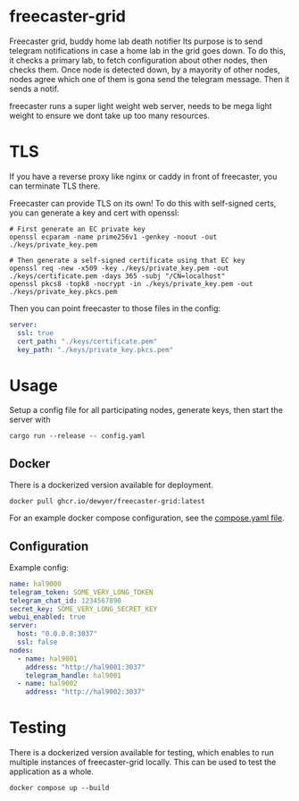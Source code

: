 # freecaster-grid
Freecaster grid, buddy home lab death notifier
Its purpose is to send telegram notifications in case a home lab in the grid goes down.
To do this, it checks a primary lab, to fetch configuration about other nodes, then checks them.
Once node is detected down, by a mayority of other nodes, nodes agree which one of them is gona send the telegram
message. Then it sends a notif.

freecaster runs a super light weight web server, needs to be mega light weight to ensure we dont take up too many resources.

# TLS

If you have a reverse proxy like nginx or caddy in front of freecaster, you can terminate TLS there.

Freecaster can provide TLS on its own!
To do this with self-signed certs, you can generate a key and cert with openssl:

```
# First generate an EC private key
openssl ecparam -name prime256v1 -genkey -noout -out ./keys/private_key.pem

# Then generate a self-signed certificate using that EC key
openssl req -new -x509 -key ./keys/private_key.pem -out ./keys/certificate.pem -days 365 -subj "/CN=localhost"
openssl pkcs8 -topk8 -nocrypt -in ./keys/private_key.pem -out ./keys/private_key.pkcs.pem
```

Then you can point freecaster to those files in the config:

```yaml
server:
  ssl: true
  cert_path: "./keys/certificate.pem"
  key_path: "./keys/private_key.pkcs.pem"
```

# Usage
Setup a config file for all participating nodes, generate keys, then start the server with
```
cargo run --release -- config.yaml
```

## Docker
There is a dockerized version available for deployment.
```
docker pull ghcr.io/dewyer/freecaster-grid:latest
```
For an example docker compose configuration, see the [compose.yaml file](examples/compose.yaml).

## Configuration
Example config:
```yaml
name: hal9000
telegram_token: SOME_VERY_LONG_TOKEN
telegram_chat_id: 1234567890
secret_key: SOME_VERY_LONG_SECRET_KEY
webui_enabled: true
server:
  host: "0.0.0.0:3037"
  ssl: false
nodes:
  - name: hal9001
    address: "http://hal9001:3037"
    telegram_handle: hal9001
  - name: hal9002
    address: "http://hal9002:3037"
```

# Testing
There is a dockerized version available for testing, which enables to run multiple instances of freecaster-grid locally. This can be used to test the application as a whole.
```
docker compose up --build
```
